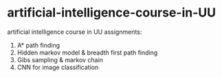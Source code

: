 # artificial-intelligence-course-in-UU
artificial intelligence course in UU
assignments:
1. A* path finding
2. Hidden markov model & breadth first path finding
3. Gibs sampling & markov chain
4. CNN for image classification

